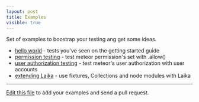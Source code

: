 ```yaml
---
layout: post
title: Examples
visible: true
---
```


Set of examples to boostrap your testing ang get some ideas.

* [hello world](https://github.com/arunoda/hello-laika) - tests you've seen on the getting started guide
* [permission testing](https://github.com/arunoda/meteor-permission-test-with-laika) - test meteor permission's set with .allow()
* [user authorization testing](https://github.com/arunoda/meteor-user-authorization-test-with-laika) - test meteor's user authorization with user accounts
* [extending Laika](https://github.com/zvictor/laika-extended-example) - use fixtures, Collections and node modules with Laika

<hr>

[Edit this file](https://github.com/arunoda/laika/blob/gh-pages/_posts/2013-03-23-examples.md) to add your examples and send a pull request.

